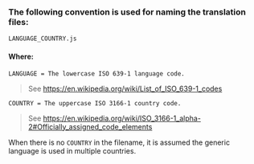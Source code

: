 ### The following convention is used for naming the translation files:

```
LANGUAGE_COUNTRY.js
```

#### Where:

```
LANGUAGE = The lowercase ISO 639-1 language code.
```

> See https://en.wikipedia.org/wiki/List_of_ISO_639-1_codes

```
COUNTRY = The uppercase ISO 3166-1 country code.
```

> See https://en.wikipedia.org/wiki/ISO_3166-1_alpha-2#Officially_assigned_code_elements

When there is no `COUNTRY` in the filename, it is assumed the generic language is used in multiple countries.
